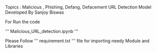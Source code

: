 Topics : Malicious , Phishing, Defang, Defacement URL Detection 
Model Developed By Sanjoy Biswas

For Run the code 

'''
Malicious_URL_detection.ipynb
'''

Please Follow 
''' 
requirement.txt
'''
file for importing needy Module and Libraries